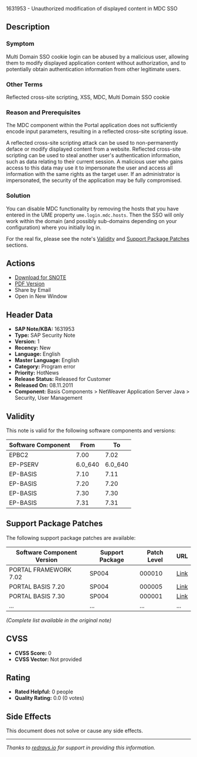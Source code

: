 1631953 - Unauthorized modification of displayed content in MDC SSO

## Description

### Symptom
Multi Domain SSO cookie login can be abused by a malicious user, allowing them to modify displayed application content without authorization, and to potentially obtain authentication information from other legitimate users.

### Other Terms
Reflected cross-site scripting, XSS, MDC, Multi Domain SSO cookie

### Reason and Prerequisites
The MDC component within the Portal application does not sufficiently encode input parameters, resulting in a reflected cross-site scripting issue.

A reflected cross-site scripting attack can be used to non-permanently deface or modify displayed content from a website. Reflected cross-site scripting can be used to steal another user's authentication information, such as data relating to their current session. A malicious user who gains access to this data may use it to impersonate the user and access all information with the same rights as the target user. If an administrator is impersonated, the security of the application may be fully compromised.

### Solution
You can disable MDC functionality by removing the hosts that you have entered in the UME property `ume.login.mdc.hosts`. Then the SSO will only work within the domain (and possibly sub-domains depending on your configuration) where you initially log in.

For the real fix, please see the note's [Validity](#validity) and [Support Package Patches](#support-package-patches) sections.

## Actions
- [Download for SNOTE](https://notesdownloads.sap.com/note/0040000017310432017)
- [PDF Version](https://userapps.support.sap.com/sap/support/sfm/notes/print/0001631953?language=en-US&token=028F91B5013D39C3FC7CBFFA92E0327B)
- Share by Email
- Open in New Window

## Header Data
- **SAP Note/KBA:** 1631953
- **Type:** SAP Security Note
- **Version:** 1
- **Recency:** New
- **Language:** English
- **Master Language:** English
- **Category:** Program error
- **Priority:** HotNews
- **Release Status:** Released for Customer
- **Released On:** 08.11.2011
- **Component:** Basis Components > NetWeaver Application Server Java > Security, User Management

## Validity
This note is valid for the following software components and versions:

| Software Component | From | To    |
|--------------------|------|-------|
| EPBC2              | 7.00 | 7.02  |
| EP-PSERV           | 6.0_640 | 6.0_640 |
| EP-BASIS           | 7.10 | 7.11  |
| EP-BASIS           | 7.20 | 7.20  |
| EP-BASIS           | 7.30 | 7.30  |
| EP-BASIS           | 7.31 | 7.31  |

## Support Package Patches
The following support package patches are available:

| Software Component Version | Support Package | Patch Level | URL |
|----------------------------|-----------------|-------------|-----|
| PORTAL FRAMEWORK 7.02      | SP004           | 000010      | [Link](https://userapps.support.sap.com/sap/support/swdc/notes?cvnr=01200615320200012488&support_package=SP004&patch_level=000010) |
| PORTAL BASIS 7.20          | SP004           | 000005      | [Link](https://userapps.support.sap.com/sap/support/swdc/notes?cvnr=01200615320200012946&support_package=SP004&patch_level=000005) |
| PORTAL BASIS 7.30          | SP004           | 000001      | [Link](https://userapps.support.sap.com/sap/support/swdc/notes?cvnr=01200615320200014915&support_package=SP004&patch_level=000001) |
| ...                        | ...             | ...         | ... |

*(Complete list available in the original note)*

## CVSS
- **CVSS Score:** 0
- **CVSS Vector:** Not provided

## Rating
- **Rated Helpful:** 0 people
- **Quality Rating:** 0.0 (0 votes)

## Side Effects
This document does not solve or cause any side effects.

---

*Thanks to [redrays.io](https://redrays.io) for support in providing this information.*